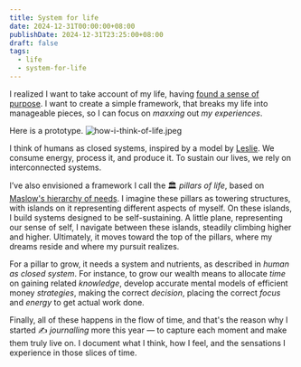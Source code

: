 ```yaml
---
title: System for life
date: 2024-12-31T00:00:00+08:00
publishDate: 2024-12-31T23:25:00+08:00
draft: false
tags:
  - life
  - system-for-life
---
```


I realized I want to take account of my life, having [found a sense of purpose](https://zhuolisam.github.io/blog/my-perspective-of-life/). I want to create a simple framework, that breaks my life into manageable pieces, so I can focus on *maxxing* out *my experiences*.

Here is a prototype. 
![how-i-think-of-life.jpeg](public/blog/my-perspective-of-life/how-i-think-of-life.jpeg "System of life")


I think of humans as closed systems, inspired by a model by [Leslie](https://justgoidea.com/posts/2023-049/#%E4%BB%80%E4%B9%88%E6%98%AF-lifeos). We consume energy, process it, and produce it. To sustain our lives, we rely on interconnected systems.

I’ve also envisioned a framework I call the 🏛️ _pillars of life_, based on [Maslow's hierarchy of needs](https://en.wikipedia.org/wiki/Maslow%27s_hierarchy_of_needs). I imagine these pillars as towering structures, with islands on it representing different aspects of myself. On these islands, I build systems designed to be self-sustaining. A little plane, representing our sense of self, I navigate between these islands, steadily climbing higher and higher. Ultimately, it moves toward the top of the pillars, where my dreams reside and where my pursuit realizes.

For a pillar to grow, it needs a system and nutrients, as described in *human as closed system*. For instance, to grow our wealth means to allocate *time* on gaining related *knowledge*, develop accurate mental models of efficient money *strategies*, making the correct *decision*, placing the correct *focus* and *energy* to get actual work done.

Finally, all of these happens in the flow of time, and that's the reason why I started ✍️ *journalling* more this year — to capture each moment and make them truly live on. I document what I think, how I feel, and the sensations I experience in those slices of time. 

